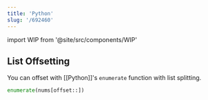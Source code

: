 ```yaml
---
title: 'Python'
slug: '/692460'
---
```


import WIP from '@site/src/components/WIP'

<WIP />

## List Offsetting
You can offset with [[Python]]'s `enumerate` function with list splitting.
```python
enumerate(nums[offset::])
```

